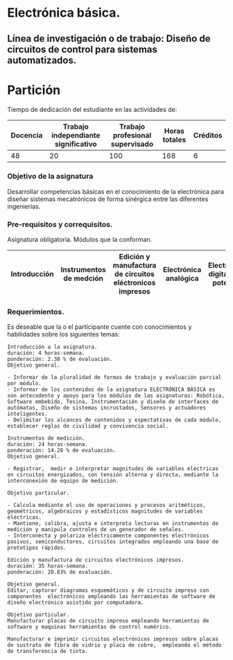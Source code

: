 # Electrónica básica.
##     Línea de investigación o de trabajo: Diseño de circuitos de control para sistemas automatizados.


# Partición 
Tiempo de dedicación del estudiante en las actividades de: 

| Docencia| Trabajo independiante significativo|Trabajo profesional supervisado|Horas totales| Créditos |            
| --------| -----------------------------------|-------------------------------|-------------| ---------|
| 48      |                          20        |                100            |          168|         6|


###  Objetivo de la asignatura

Desarrollar competencias básicas en el conocimiento de la electrónica para diseñar sistemas mecatrónicos de forma sinérgica entre las diferentes ingenierías. 

### Pre-requisitos y correquisitos.
Asignatura obligatoria. Módulos que la conforman.

|Introducción|Instrumentos de medción|Edición y manufactura de circuitos eléctronicos impresos|Electrónica analógica|Electrónica digital y de potencia |            
| --------| -----------------------------------|-------------------------------|-------------| ---------|


### Requerimientos.
Es deseable que la o el participante cuente con conocimientos y habilidades sobre los siguientes temas:

```
Introducción a la asignatura. 
duración: 4 horas-semana. 
ponderación: 2.38 % de evaluación.
Objetivo general.

- Informar de la pluralidad de formas de trabajo y evaluación parcial por módulo. 
- Informar de los contenidos de la asignatura ELECTRÓNICA BÁSICA es son antecedente y apoyo para los módulos de las asignaturas: Robótica, Software embebido, Tesina, Instrumentación y diseño de interfaces de autómatas, Diseño de sistemas incrustados, Sensores y actuadores inteligentes. 
- Delimitar los alcances de contenidos y espectativas de cada módulo, establecer reglas de civilidad y convivencia social. 

```


```
Instrumentos de medición. 
duración: 24 horas-semana. 
ponderación: 14.28 % de evaluación.
Objetivo general.

- Registrar,  medir e interpretar magnitudes de variables eléctricas en circuitos energizados, con tensión alterna y directa, mediante la interconexión de equipo de medición.  

Objetivo particular.

- Calcula mediante el uso de operaciones y procesos aritméticos, geométricos, algebraicos y estadísticos magnitudes de variables eléctricas.
- Mantiene, calibra, ajusta e interpreta lecturas en instrumentos de medición y manipula controles de un generador de señales.
- Interconecta y polariza eléctricamente componentes electrónicos pasivos, semiconductores, circuitos integrados empleando una base de prototipos rápidos.

```

```
Edición y manufactura de circuitos electrónicos impresos. 
duración: 35 horas-semana.
ponderación: 20.83% de evaluación.

Objetivo general.
Editar, capturar diagramas esquemáticos y de circuito impreso con componentes  electrónicos empleando las herramientas de software de diseño electrónico asistido por computadora.

Objetivo particular.
Manufacturar placas de circuito impreso empleando herramientas de software y maquinas herramientas de control numérico.

Manufacturar e imprimir circuitos electrónicos impresos sobre placas de sustrato de fibra de vidrio y placa de cobre,  empleando el método de transferencia de tinta.


```
